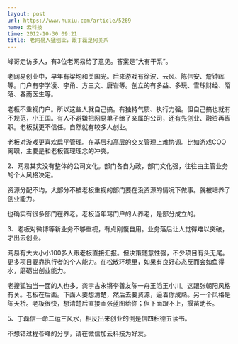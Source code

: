 ```yaml
---
layout: post
url: https://www.huxiu.com/article/5269
name: 云科技
time: 2012-10-30 09:21
title: 老网易人猛创业，跟丁磊是何关系
---
```

峰哥走访多人，有3位老网易给了意见。答案是“大有干系”。

老网易创业中，早年有梁均和关国光。后来游戏有徐波、云风、陈伟安、詹钟晖等。门户有李学凌、李甬、方三文、唐岩等。创立的有多益、多玩、雪球财经、陌陌、春雨医生等。

老板不重视门户。所以这些人就自己搞。有独特气质、执行力强。但自己搞也就有不规范，小王国。有人不避嫌把网易单子给了亲属的公司，还有先创业、融资再离职。老板就更不信任。自然就有较多人创业。

老板对游戏更喜欢扁平管理。在基层和高层的交叉管理上难协调。比如游戏COO离职，主要是和老板管理理念的冲突。

2、网易其实没有整体的公司文化。部门各自为政，部门文化强，往往由主管业务的个人风格决定。

资源分配不均，大部分不被老板重视的部门要在没资源的情况下做事。就被培养了创业能力。

也确实有很多部门在养老。老板当年骂门户的人养老，是部分成立的。

3、老板对微博等新业务不够重视，有点刚愎自用。业务落后让人觉得难以突破，才出去创业。

网易有大大小小100多人跟老板直接汇报。但决策随意性强，不少项目有头无尾。更多项目要靠执行者的个人能力。在松散环境里，如果有良好心态反而会如鱼得水，磨砺出创业能力。

老搜狐独当一面的人也多，龚宇古永锵李善友陈一舟王滔王小川。这跟张朝阳风格有关。老板在后面。下面人要想清楚，然后去要资源，逼着你成熟。另一个风格是陈天桥。老板很快，想清楚后直接画张蓝图给你；但下面跟不上，揠苗助长。

5、丁磊信一命二运三风水，相反出来创业的倒是信四积德五读书。

不想错过程苓峰的分享，请在微信加云科技为好友。

